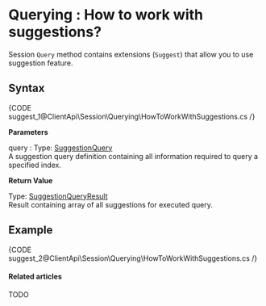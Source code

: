# Querying : How to work with suggestions?

Session `Query` method contains extensions (`Suggest`) that allow you to use suggestion feature.

## Syntax

{CODE suggest_1@ClientApi\Session\Querying\HowToWorkWithSuggestions.cs /}

**Parameters**   

query
:   Type: [SuggestionQuery](../../../glossary/client-api/querying/suggestion-query)  
A suggestion query definition containing all information required to query a specified index.

**Return Value**

Type: [SuggestionQueryResult]()  
Result containing array of all suggestions for executed query.

## Example

{CODE suggest_2@ClientApi\Session\Querying\HowToWorkWithSuggestions.cs /}

#### Related articles

TODO
